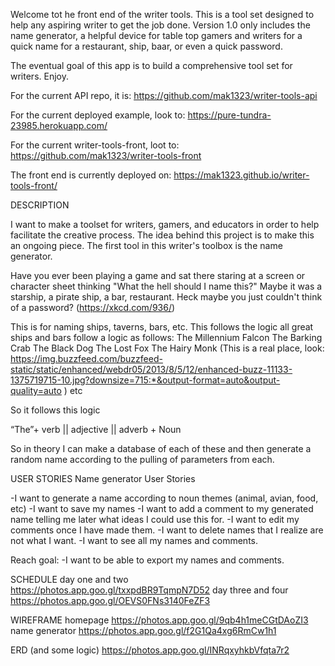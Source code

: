 Welcome tot he front end of the writer tools. This is a tool set designed to help any aspiring writer to get the job done. Version 1.0 only includes the name generator, a helpful device for table top gamers and writers for a quick name for a restaurant, ship, baar, or even a quick password.

The eventual goal of this app is to build a comprehensive tool set for writers. Enjoy.

For the current API repo, it is:
https://github.com/mak1323/writer-tools-api

For the current deployed example, look to:
https://pure-tundra-23985.herokuapp.com/

For the current writer-tools-front, loot to:
https://github.com/mak1323/writer-tools-front

The front end is currently deployed on:
https://mak1323.github.io/writer-tools-front/


DESCRIPTION

I want to make a toolset for writers, gamers, and educators in order to help facilitate the creative process. The idea behind this project is to make this an ongoing piece. The first tool in this writer's toolbox is the name generator.

Have you ever been playing a game and sat there staring at a screen or character sheet thinking "What the hell should I name this?" Maybe it was a starship, a pirate ship, a bar, restaurant. Heck maybe you just couldn't think of a password? (https://xkcd.com/936/)

This is for naming ships, taverns, bars, etc. This follows the logic all great ships and bars follow a logic as follows:
The Millennium Falcon
The Barking Crab
The Black Dog
The Lost Fox
The Hairy Monk (This is a real place, look: https://img.buzzfeed.com/buzzfeed-static/static/enhanced/webdr05/2013/8/5/12/enhanced-buzz-11133-1375719715-10.jpg?downsize=715:*&output-format=auto&output-quality=auto )
etc

So it follows this logic

“The”+ verb || adjective || adverb + Noun

So in theory I can make a database of each of these and then generate a random name according to the pulling of parameters from each.

USER STORIES
Name generator User Stories

-I want to generate a name according to noun themes (animal, avian, food, etc)
-I want to save my names
-I want to add a comment to my generated name telling me later what ideas I could use this for.
-I want to edit my comments once I have made them.
-I want to delete names that I realize are not what I want.
-I want to see all my names and comments.

Reach goal:
-I want to be able to export my names and comments.

SCHEDULE
day one and two
https://photos.app.goo.gl/txxpdBR9TqmpN7D52
day three and four
https://photos.app.goo.gl/OEVS0FNs3140FeZF3

WIREFRAME
homepage
https://photos.app.goo.gl/9qb4h1meCGtDAoZI3
name generator
https://photos.app.goo.gl/f2G1Qa4xg6RmCw1h1

ERD (and some logic)
https://photos.app.goo.gl/INRqxyhkbVfqta7r2
